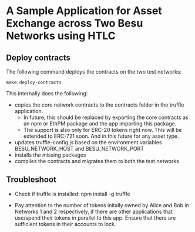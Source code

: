 <!--
 Copyright IBM Corp. All Rights Reserved.

 SPDX-License-Identifier: CC-BY-4.0
 -->
# A Sample Application for Asset Exchange across Two Besu Networks using HTLC

## Deploy contracts
The following command deploys the contracts on the two test networks:
```
make deploy-contracts
```
This internally does the following:
- copies the core network contracts to the contracts folder in the truffle application. 
	* In future, this should be replaced by exporting the core contracts as an npm or EthPM package and the app importing this package.
	* The support is also only for ERC-20 tokens right now. This will be extended to ERC-721 soon. And in this future for any asset type.
- updates truffle-config.js based on the environment variables BESU\_NETWORK\_HOST and BESU\_NETWORK\_PORT
- installs the missing packages
- compiles the contracts and migrates them to both the test networks


## Troubleshoot
- Check if truffle is installed: npm install -g truffle

- Pay attention to the number of tokens initally owned by Alice and Bob in Networks 1 and 2 respectively, if there are other applications that use/spend their tokens in parallel to this app. Ensure that there are sufficient tokens in their accounts to lock.
